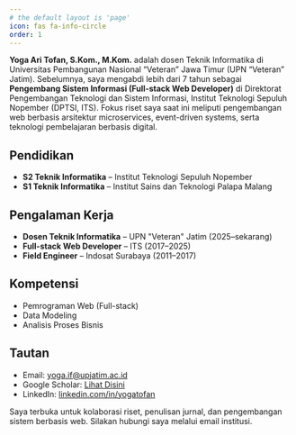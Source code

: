 ```yaml
---
# the default layout is 'page'
icon: fas fa-info-circle
order: 1
---
```


**Yoga Ari Tofan, S.Kom., M.Kom.** adalah dosen Teknik Informatika di Universitas Pembangunan Nasional “Veteran” Jawa Timur (UPN “Veteran” Jatim). Sebelumnya, saya mengabdi lebih dari 7 tahun sebagai **Pengembang Sistem Informasi (Full-stack Web Developer)** di Direktorat Pengembangan Teknologi dan Sistem Informasi, Institut Teknologi Sepuluh Nopember (DPTSI, ITS). Fokus riset saya saat ini meliputi pengembangan web berbasis arsitektur microservices, event-driven systems, serta teknologi pembelajaran berbasis digital.

## Pendidikan
- **S2 Teknik Informatika** – Institut Teknologi Sepuluh Nopember
- **S1 Teknik Informatika** – Institut Sains dan Teknologi Palapa Malang

## Pengalaman Kerja
- **Dosen Teknik Informatika** – UPN "Veteran" Jatim (2025–sekarang)
- **Full-stack Web Developer** – ITS (2017–2025)
- **Field Engineer** – Indosat Surabaya (2011–2017)

## Kompetensi
- Pemrograman Web (Full-stack)
- Data Modeling
- Analisis Proses Bisnis

## Tautan
- Email: [yoga.if@upjatim.ac.id](mailto:yoga.if@upnjatim.ac.id)
- Google Scholar: [Lihat Disini](https://scholar.google.com/citations?user=iyQeV4MAAAAJ)
- LinkedIn: [linkedin.com/in/yogatofan](https://id.linkedin.com/in/yogatofan)

Saya terbuka untuk kolaborasi riset, penulisan jurnal, dan pengembangan sistem berbasis web. Silakan hubungi saya melalui email institusi.
